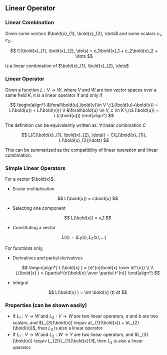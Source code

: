 ## Linear Operator

### Linear Combination

Given some vectors $\bold{x}_{1}, \bold{x}_{2}, \dots$ and some scalars $c_{1}, c_{2} \dots$

$$
C(\bold{x}_{1}, \bold{x}_{2}, \dots) = c_1\bold{x}_1 + c_2\bold{x}_2 + \dots
$$

is a linear combination of $\bold{x}_{1}, \bold{x}_{2}, \dots$

### Linear Operator

Given a function $L: V \rightarrow W$, where $V$ and $W$ are two vector spaces over a same field $K$, it is a linear operator if and only if

$$
\begin{align*}
&\forall\bold{u},\bold{v}\in V
\;(L(\bold{u}+\bold{v}) = L(\bold{u}) + L(\bold{v})) \\
&\forall\bold{u} \in V, c \in K \;(cL(\bold{u}) = L(c\bold{u}))
\end{align*}
$$

The definition can be equivalently written as: $\forall$ linear combination $C$

$$
L(C(\bold{x}_{1}, \bold{x}_{2}, \dots)) = 
C(L(\bold{x}_{1}), L(\bold{x}_{2})\dots)
$$

This can be summarized as the compatibility of linear operation and linear combination.

### Simple Linear Operators

For a vector $\bold{x}$,

* Scalar multiplication
  
  $$
  L(\bold{x}) = c\bold{x}
  $$

* Selecting one component
  
  $$
  L(\bold{x}) = x_1
  $$

* Constituting a vector

$$
L(x) = (L_1(x), L_2(x), \dots)
$$

For functions only,

* Derivatives and partial derivatives
  
  $$
  \begin{align*}
L(\bold{x} ) = {d^{n}\bold{x} \over dt^{n}} \\
\\
L(\bold{x} ) = {\partial^{n}\bold{x}  \over \partial t^{n}}
\end{align*}
  $$

* Integral
  
  $$
  L(\bold{x} ) = \int \bold{x} (t) dt
  $$

### Properties (can be shown easily)

* If $L_{1}:V \rightarrow W$ and $L_{2}: V \rightarrow W$ are two linear operators, $a$ and $b$ are two scalars, and $L_{3}(\bold{x}) \equiv aL_{1}(\bold{x}) + bL_{2}(\bold{x})$, then $L_{3}$ is also a linear operator.
* If $L_{1}: V \rightarrow W$ and $L_{2}: W\rightarrow Y$ are two linear operators, and $L_{3}(\bold{x}) \equiv L_{2}(L_{1}(\bold{x}))$, then $L_{3}$ is also a linear operator.
